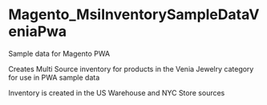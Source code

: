 # Magento_MsiInventorySampleDataVeniaPwa

Sample data for Magento PWA

Creates Multi Source inventory for products in the Venia Jewelry category for use in PWA sample data

Inventory is created in the US Warehouse and NYC Store sources
